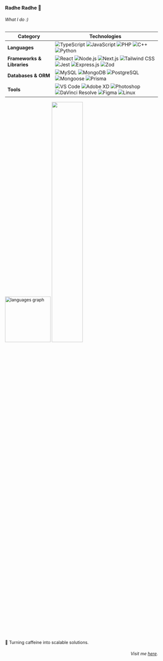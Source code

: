 ### Radhe Radhe 🦚

<div align="left">

<h6 align="left">What I do :)</h6>

| **Category**              | **Technologies**                                                                                           |
|----------------------------|-----------------------------------------------------------------------------------------------------------|
| **Languages**         | ![TypeScript](https://img.shields.io/badge/-TypeScript-3178C6?logo=typescript&logoColor=white&style=for-the-badge) ![JavaScript](https://img.shields.io/badge/-JavaScript-F7DF1E?logo=javascript&logoColor=black&style=for-the-badge) ![PHP](https://img.shields.io/badge/-PHP-777BB4?logo=php&logoColor=white&style=for-the-badge) ![C++](https://img.shields.io/badge/-C++-00599C?logo=cplusplus&logoColor=white&style=for-the-badge) ![Python](https://img.shields.io/badge/-Python-3776AB?logo=python&logoColor=white&style=for-the-badge) |
| **Frameworks & Libraries** | ![React](https://img.shields.io/badge/-React-61DAFB?logo=react&logoColor=black&style=for-the-badge) ![Node.js](https://img.shields.io/badge/-Node.js-339933?logo=node.js&logoColor=white&style=for-the-badge) ![Next.js](https://img.shields.io/badge/-Next.js-000000?logo=next.js&logoColor=white&style=for-the-badge) ![Tailwind CSS](https://img.shields.io/badge/-TailwindCSS-06B6D4?logo=tailwindcss&logoColor=white&style=for-the-badge) ![Jest](https://img.shields.io/badge/-Jest-C21325?logo=jest&logoColor=white&style=for-the-badge) ![Express.js](https://img.shields.io/badge/-Express.js-000000?logo=express&logoColor=white&style=for-the-badge) ![Zod](https://img.shields.io/badge/-Zod-3178C6?logoColor=white&style=for-the-badge) |
| **Databases & ORM**         | ![MySQL](https://img.shields.io/badge/-MySQL-4479A1?logo=mysql&logoColor=white&style=for-the-badge) ![MongoDB](https://img.shields.io/badge/-MongoDB-47A248?logo=mongodb&logoColor=white&style=for-the-badge) ![PostgreSQL](https://img.shields.io/badge/-PostgreSQL-4169E1?logo=postgresql&logoColor=white&style=for-the-badge) ![Mongoose](https://img.shields.io/badge/-Mongoose-880E4F?logo=mongoose&logoColor=white&style=for-the-badge) ![Prisma](https://img.shields.io/badge/-Prisma-2D3748?logo=prisma&logoColor=white&style=for-the-badge) |
| **Tools**             | ![VS Code](https://img.shields.io/badge/-VSCode-007ACC?logo=visualstudiocode&logoColor=white&style=for-the-badge) ![Adobe XD](https://img.shields.io/badge/-AdobeXD-FF61F6?logo=adobexd&logoColor=white&style=for-the-badge) ![Photoshop](https://img.shields.io/badge/-Photoshop-31A8FF?logo=adobephotoshop&logoColor=white&style=for-the-badge) ![DaVinci Resolve](https://img.shields.io/badge/-DaVinciResolve-F2A900?logo=blackmagicdesign&logoColor=black&style=for-the-badge) ![Figma](https://img.shields.io/badge/-Figma-F24E1E?logo=figma&logoColor=white&style=for-the-badge) ![Linux](https://img.shields.io/badge/-Linux-FCC624?logo=linux&logoColor=black&style=for-the-badge) |

</div>

<div align="left">
  <img src="https://github-readme-stats.vercel.app/api/top-langs?username=flawlessnitin&locale=en&hide_title=true&layout=compact&card_width=320&langs_count=5&theme=codeSTACKr&hide_border=true&order=2" height="150" alt="languages graph"  />
   <a href="http://www.github.com/flawlessnitin"><img width="45%" src="https://github-readme-streak-stats.herokuapp.com/?user=flawlessnitin&locale=en&hide_title=true&layout=compact&card_width=320&langs_count=5&theme=codeSTACKr&hide_border=true&order=2" /></a>
</div>

<div>
  <div align="left">
    <p>🥱 Turning caffeine into scalable solutions.</h6>
  </div>
  <div align="right">
     <h6>Visit me <a href="https://www.flawlessnitin.live" target="_blank">here</a>.</h6>
  </div>
</div>

